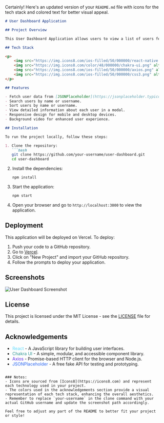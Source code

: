 Certainly! Here's an updated version of your `README.md` file with icons for the tech stack and colored text for better visual appeal. 

```markdown
# User Dashboard Application

## Project Overview

This User Dashboard Application allows users to view a list of users fetched from a public API, search for users by name or username, and view detailed information about each user in a modal. The application features a responsive design, a video background, and vibrant colors with a glassmorphic effect for the user cards.

## Tech Stack

<p>
    <img src="https://img.icons8.com/ios-filled/50/000000/react-native.png" alt="React" title="React" style="display: inline-block; margin-right: 10px;"/>
    <img src="https://img.icons8.com/color/48/000000/chakra-ui.png" alt="Chakra UI" title="Chakra UI" style="display: inline-block; margin-right: 10px;"/>
    <img src="https://img.icons8.com/ios-filled/50/000000/axios.png" alt="Axios" title="Axios" style="display: inline-block; margin-right: 10px;"/>
    <img src="https://img.icons8.com/ios-filled/50/000000/css3.png" alt="CSS" title="CSS" style="display: inline-block; margin-right: 10px;"/>
</p>

## Features

- Fetch user data from [JSONPlaceholder](https://jsonplaceholder.typicode.com/users).
- Search users by name or username.
- Sort users by name or username.
- View detailed information about each user in a modal.
- Responsive design for mobile and desktop devices.
- Background video for enhanced user experience.

## Installation

To run the project locally, follow these steps:

1. Clone the repository:
   ```bash
   git clone https://github.com/your-username/user-dashboard.git
   cd user-dashboard
   ```

2. Install the dependencies:
   ```bash
   npm install
   ```

3. Start the application:
   ```bash
   npm start
   ```

4. Open your browser and go to `http://localhost:3000` to view the application.

## Deployment

This application will be deployed on Vercel. To deploy:

1. Push your code to a GitHub repository.
2. Go to [Vercel](https://vercel.com/).
3. Click on "New Project" and import your GitHub repository.
4. Follow the prompts to deploy your application.

## Screenshots

![User Dashboard Screenshot](./assets/dashboard_screenshot.png)  <!-- Add your screenshot path here -->

## License

This project is licensed under the MIT License - see the [LICENSE](LICENSE) file for details.

## Acknowledgements

- <span style="color: #61DAFB;">React</span> - A JavaScript library for building user interfaces.
- <span style="color: #319795;">Chakra UI</span> - A simple, modular, and accessible component library.
- <span style="color: #5A29E4;">Axios</span> - Promise-based HTTP client for the browser and Node.js.
- <span style="color: #2965F1;">JSONPlaceholder</span> - A free fake API for testing and prototyping.
```

### Notes:
- Icons are sourced from [Icons8](https://icons8.com) and represent each technology used in your project. 
- The colors used in the acknowledgements section provide a visual representation of each tech stack, enhancing the overall aesthetics.
- Remember to replace `your-username` in the clone command with your actual GitHub username and update the screenshot path accordingly. 

Feel free to adjust any part of the README to better fit your project or style!
